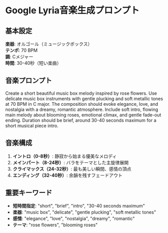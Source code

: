 # Google Lyria音楽生成プロンプト

## 基本設定
**楽器**: オルゴール（ミュージックボックス）  
**テンポ**: 70 BPM  
**調**: Cメジャー  
**時間**: 30-40秒（短い楽曲）

## 音楽プロンプト
Create a short beautiful music box melody inspired by rose flowers. Use delicate music box instruments with gentle plucking and soft metallic tones at 70 BPM in C major. The composition should evoke elegance, love, and nostalgia with a dreamy, romantic atmosphere. Include soft intro, flowing main melody about blooming roses, emotional climax, and gentle fade-out ending. Duration should be brief, around 30-40 seconds maximum for a short musical piece intro.

## 音楽構成
1. **イントロ（0-8秒）**: 静寂から始まる優美なメロディ
2. **メインパート（8-24秒）**: バラをテーマとした主旋律展開  
3. **クライマックス（24-32秒）**: 最も美しい瞬間、感情の頂点
4. **エンディング（32-40秒）**: 余韻を残すフェードアウト

## 重要キーワード
- **短時間指定**: "short", "brief", "intro", "30-40 seconds maximum"
- **楽器**: "music box", "delicate", "gentle plucking", "soft metallic tones"  
- **感情**: "elegance", "love", "nostalgia", "dreamy", "romantic"
- **テーマ**: "rose flowers", "blooming roses"